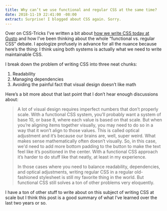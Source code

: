 ```yaml
---
title: Why can’t we use functional and regular CSS at the same time?
date: 2018-11-19 22:41:00 -08:00
extract: Surprise! I blogged about CSS again. Sorry.
---
```


Over on CSS-Tricks I’ve written a bit about [how we write CSS today at Gusto](https://css-tricks.com/why-cant-we-use-functional-css-and-regular-css-at-the-same-time/) and how I’ve been thinking about the whole “functional vs. regular CSS” debate. I apologize profusely in advance for all the nuance because here’s the thing: I think using both systems is actually what we need to write maintainable CSS.

I break down the problem of writing CSS into three neat chunks:

1. Readability
2. Managing dependencies
3. Avoiding the painful fact that visual design doesn’t like math

Here’s a bit more about that last point that I don’t hear enough discussions about:

> A lot of visual design requires imperfect numbers that don’t properly scale. With a functional CSS system, you’ll probably want a system of base 10, or base 8, where each value is based on that scale. But when you’re aligning items together visually, you may need to do so in a way that it won’t align to those values. This is called optical adjustment and it’s because our brains are, well, super weird. What makes sense mathematically often doesn’t visually. So, in this case, we'd need to add more bottom padding to the button to make the text feel like it’s positioned in the center. With a functional CSS approach it’s harder to do stuff like that neatly, at least in my experience.
> 
> In those cases where you need to balance readability, dependencies, and optical adjustments, writing regular CSS in a regular old-fashioned stylesheet is still my favorite thing in the world. But functional CSS still solves a ton of other problems very eloquently.

I have a ton of other stuff to write about on this subject of writing CSS at scale but I think this post is a good summary of what I’ve learned over the last two years or so.
